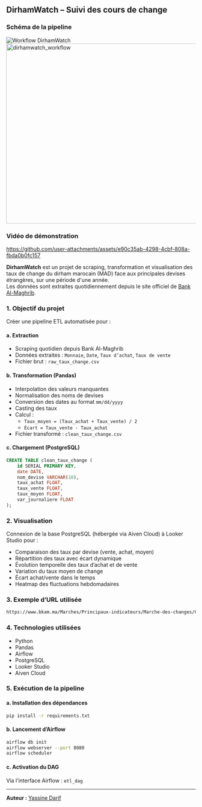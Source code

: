 ## DirhamWatch – Suivi des cours de change

### Schéma de la pipeline

![Workflow DirhamWatch](https://github.com/user-attachments/assets/b6a9d926-8bcd-4bca-aa0f-50654fe73748)
<img width="714" height="477" alt="dirhamwatch_workflow" src="https://github.com/user-attachments/assets/a3671f7e-329a-4a94-9ff9-91a316c49e8d" />

### Vidéo de démonstration

https://github.com/user-attachments/assets/e90c35ab-4298-4cbf-808a-fbda0b0fc157

**DirhamWatch** est un projet de scraping, transformation et visualisation des taux de change du dirham marocain (MAD) face aux principales devises étrangères, sur une période d'une année.  
Les données sont extraites quotidiennement depuis le site officiel de [Bank Al-Maghrib](https://www.bkam.ma/Marches/Principaux-indicateurs/Marche-des-changes/Cours-de-change/Cours-des-billets-de-banque-etrangers).

### 1. Objectif du projet

Créer une pipeline ETL automatisée pour :

#### a. Extraction

- Scraping quotidien depuis Bank Al-Maghrib
- Données extraites : `Monnaie`, `Date`, `Taux d’achat`, `Taux de vente`
- Fichier brut : `raw_taux_change.csv`

#### b. Transformation (Pandas)

- Interpolation des valeurs manquantes
- Normalisation des noms de devises
- Conversion des dates au format `mm/dd/yyyy`
- Casting des taux
- Calcul :
  - `Taux_moyen = (Taux_achat + Taux_vente) / 2`
  - `Écart = Taux_vente - Taux_achat`
- Fichier transformé : `clean_taux_change.csv`

#### c. Chargement (PostgreSQL)

```sql
CREATE TABLE clean_taux_change (
    id SERIAL PRIMARY KEY,
    date DATE,
    nom_devise VARCHAR(10),
    taux_achat FLOAT,
    taux_vente FLOAT,
    taux_moyen FLOAT,
    var_journaliere FLOAT
);
```

### 2. Visualisation

Connexion de la base PostgreSQL (hébergée via Aiven Cloud) à Looker Studio pour :

- Comparaison des taux par devise (vente, achat, moyen)
- Répartition des taux avec écart dynamique
- Évolution temporelle des taux d’achat et de vente
- Variation du taux moyen de change
- Écart achat/vente dans le temps
- Heatmap des fluctuations hebdomadaires

### 3. Exemple d’URL utilisée

```bash
https://www.bkam.ma/Marches/Principaux-indicateurs/Marche-des-changes/Cours-de-change/Cours-des-billets-de-banque-etrangers?date=06%2F05%2F2025&block=98a86bd3205c8223897bbd8d87e3788d
```

### 4. Technologies utilisées

- Python
- Pandas
- Airflow
- PostgreSQL
- Looker Studio
- Aiven Cloud

### 5. Exécution de la pipeline

#### a. Installation des dépendances

```bash
pip install -r requirements.txt
```

#### b. Lancement d’Airflow

```bash
airflow db init
airflow webserver --port 8080
airflow scheduler
```

#### c. Activation du DAG

Via l’interface Airflow : `etl_dag`

---

**Auteur :** [Yassine Darif](https://www.linkedin.com/in/darif-yassine)


